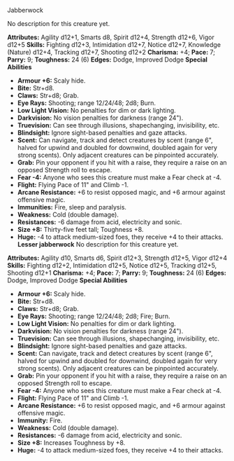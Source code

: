 Jabberwock

No description for this creature yet.

**Attributes:** Agility d12+1, Smarts d8, Spirit d12+4, Strength d12+6,
Vigor d12+5
**Skills:** Fighting d12+3, Intimidation d12+7, Notice d12+7, Knowledge
(Nature) d12+4, Tracking d12+7, Shooting d12+2
**Charisma:** +4; **Pace:** 7; **Parry:** 9; **Toughness:** 24 (6)
**Edges:** Dodge, Improved Dodge
**Special Abilities**
- **Armour +6:** Scaly hide.
- **Bite:** Str+d8.
- **Claws:** Str+d8; Grab.
- **Eye Rays:** Shooting; range 12/24/48; 2d8; Burn.
- **Low Light Vision:** No penalties for dim or dark lighting.
- **Darkvision:** No vision penalties for darkness (range 24").
- **Truevision:** Can see through illusions, shapechanging,
invisibility, etc.
- **Blindsight:** Ignore sight-based penalties and gaze attacks.
- **Scent:** Can navigate, track and detect creatures by scent (range
6", halved for upwind and doubled for downwind, doubled again for very
strong scents). Only adjacent creatures can be pinpointed accurately.
- **Grab:** Pin your opponent if you hit with a raise, they require a
raise on an opposed Strength roll to escape.
- **Fear -4:** Anyone who sees this creature must make a Fear check at
-4.
- **Flight:** Flying Pace of 11" and Climb -1.
- **Arcane Resistance:** +6 to resist opposed magic, and +6 armour
against offensive magic.
- **Immunities:** Fire, sleep and paralysis.
- **Weakness:** Cold (double damage).
- **Resistances:** -6 damage from acid, electricity and sonic.
- **Size +8:** Thirty-five feet tall; Toughness +8.
- **Huge:** -4 to attack medium-sized foes, they receive +4 to their
attacks.
**Lesser jabberwock**
No description for this creature yet.

**Attributes:** Agility d10, Smarts d6, Spirit d12+3, Strength d12+5,
Vigor d12+4
**Skills:** Fighting d12+2, Intimidation d12+5, Notice d12+5, Tracking
d12+5, Shooting d12+1
**Charisma:** +4; **Pace:** 7; **Parry:** 9; **Toughness:** 24 (6)
**Edges:** Dodge, Improved Dodge
**Special Abilities**
- **Armour +6:** Scaly hide.
- **Bite:** Str+d8.
- **Claws:** Str+d8; Grab.
- **Eye Rays:** Shooting; range 12/24/48; 2d8; Fire; Burn.
- **Low Light Vision:** No penalties for dim or dark lighting.
- **Darkvision:** No vision penalties for darkness (range 24").
- **Truevision:** Can see through illusions, shapechanging,
invisibility, etc.
- **Blindsight:** Ignore sight-based penalties and gaze attacks.
- **Scent:** Can navigate, track and detect creatures by scent (range
6", halved for upwind and doubled for downwind, doubled again for very
strong scents). Only adjacent creatures can be pinpointed accurately.
- **Grab:** Pin your opponent if you hit with a raise, they require a
raise on an opposed Strength roll to escape.
- **Fear -4:** Anyone who sees this creature must make a Fear check at
-4.
- **Flight:** Flying Pace of 11" and Climb -1.
- **Arcane Resistance:** +6 to resist opposed magic, and +6 armour
against offensive magic.
- **Immunity:** Fire.
- **Weakness:** Cold (double damage).
- **Resistances:** -6 damage from acid, electricity and sonic.
- **Size +8:** Increases Toughness by +8.
- **Huge:** -4 to attack medium-sized foes, they receive +4 to their
attacks.

